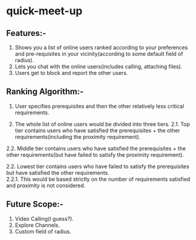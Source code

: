 # quick-meet-up

Features:-
-----------------
1. Shows you a list of online users ranked according to your preferences and pre-requisites in your vicinity(according to some default field of radius).
2. Lets you chat with the online users(includes calling, attaching files).
3. Users get to block and report the other users.

Ranking Algorithm:-
------------------
1. User specifies prerequisites and then the other relatively less critical requirements.

2. The whole list of online users would be divided into three tiers.
  2.1. Top tier contains users who have satisfied the prerequisites + the other requirements(including the proximity requirement).
  
  2.2. Middle tier contains users who have satisfied the prerequisites + the other requirements(but have failed to satisfy the proximity requirement).
  
  2.2. Lowest tier contains users who have failed to satisfy the prerequisites but have satisfied the other requirements.  
      2.2.1. This would be based strictly on the number of requirements satisfied and proximity is not considered.
  
Future Scope:-
---------------
1. Video Calling(I guess?).
2. Explore Channels.
3. Custom field of radius.
